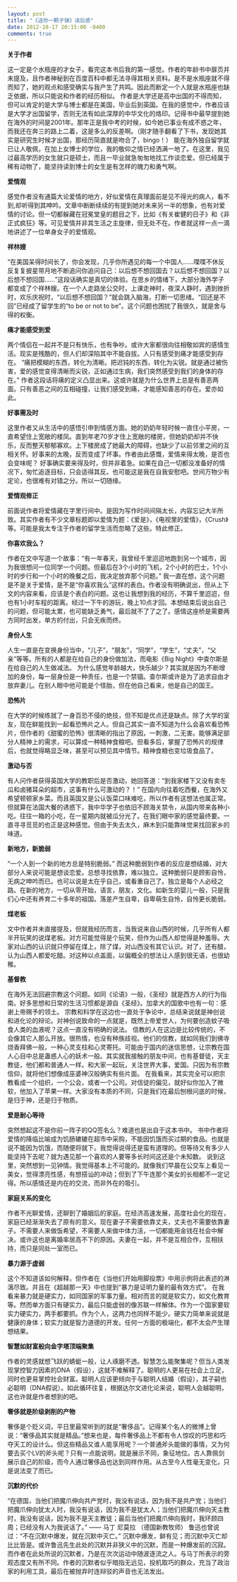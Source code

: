 ```yaml
---
layout: post
title: "《送你一颗子弹》读后感"
date: 2012-10-17 20:15:00 -0400
comments: true
---
```

**关于作者**

这一定是个水瓶座的才女子，看完这本书后我的第一感觉。作者的年龄书中扉页并未提及，且作者神秘到在百度百科中都无法寻得其相关资料。是不是水瓶座就不得而知了，她的观点和感受确实与我产生了共鸣。因此而断定一个人就是水瓶座也缺乏依据，所以只能说和作者的经历相似。
作者是大学还是高中出国的不得而知，但可以肯定的是大学与博士都是在美国，毕业后到英国。在我的感觉中，作者应该是大学才出国留学，否则无法有如此深厚的中华文化的烙印。记得书中最早提到她在海外的时间是2001年。那年正是我中考的时候，如今她已事业有成不惑之年，而我还在奔三的路上二着，这是多么的反差啊。（刚才随手翻看了下书，发现她其实是研究生时候才出国，那经历简直就是吻合了，bingo！）
能在海外独自留学就已让人敬佩，在加上女博士的学位，我的敬仰之情已经洒满一地了。在这里，我见过最高学历的女生就只是硕士，而且一毕业就急匆匆地找工作谈恋爱。但已经属于稀有动物了，能坚持读到博士的女生是有怎样的魄力和勇气啊。

**爱情观**

感觉作者没有通篇大论爱情的地方，好似爱情在真理面前是见不得光的病人，看不到,却听得到其呻吟。文章中断断续续的有提到她对未来另一半的想象，也有对爱情的讨论。但一切都躲藏在冠冕堂皇的题目之下，比如《有关崔健的日子》和《非正式疯狂》等。可见爱情并非其生活之主旋律，但无处不在。作者就这样一点一滴地讲述了一位单身女子的爱情观。

**祥林嫂**

“在美国呆得时间长了，你会发现，几乎你所遇见的每一个中国人……喋喋不休反反复复披星带月地不断追问你追问自己：以后想不想回国去？以后想不想回国？以后想不想回国……”这段话确实是真切的体验。在思乡的情绪下，大部分海外学子都变成了个祥林嫂。在一个人走路坐公交时，上课走神时，夜深人静时，遇到挫折时，欢乐庆祝时，“以后想不想回国？”就会跳入脑海，打断一切思绪。“回还是不回”已经成了留学生的“to be or not to be”。这个问题也困扰了我很久，就是舍与得的权衡。

**痛才能感受到爱**

两个情侣在一起并不是只有快乐，也有争吵。或许大家都很向往相敬如宾的感情生活。现实是残酷的，但人们却深陷其中不能自拔。人只有感受到痛才能感受到存在。
“痛把模糊的东西，转化为清晰。把迟钝的东西，转化为尖锐。就是通过被伤害，爱的感觉变得清晰而尖锐，正如通过生病，我们突然感受到我们的身体的存在。”
作者这段话将痛的定义凸显出来。这或许就是为什么世界上总是有善恶两面。只有善恶之间的互相碰撞，让我们感受到痛，才能感知善恶的存在。爱亦如此。

**好事需及时**

这里作者又从生活中的感悟引申到情感方面。她的奶奶年轻时候一直住小平房，一直希望住上宽敞的楼凤。直到年老70岁才住上宽敞的楼房，但她奶奶却并不快乐，反而整天郁郁寡欢。上下楼房成了她最大的障碍，也缺少了以前邻里之间的互相关怀。好事来的太晚，反而变成了坏事。作者由此感慨，爱情来得太晚，是否也会变味呢？
好事确实要来得及时，但并非着急。如果在自己一切都没准备好的情况下，匆忙追逐目标，只会适得其反。也可能这是我在自我安慰吧。世间万物少有定论，也很难有对错之分。所以一切随缘。

**爱情观修正**

前面说作者将爱情藏在字里行间中。是因为写作时间间隔太长，内容忘记大半所致。其实作者有不少文章标题即以爱情为题：《爱是》，《电视里的爱情》，《Crush》等。可能是我太专注于作者的留学生活而忽略了这些。特此修正。

**你喜欢我么？**

作者在文中写道一个故事：“有一年春天，我曾经千里迢迢地跑到另一个城市，因为我很想问一位同学一个问题。但最后在3个小时的飞机，2个小时的巴士，1个小时的步行和一个小时的晚餐之后，我决定放弃那个问题。” 我一直在想，这个问题是不是关于爱情，是不是“你喜欢我么”这样的表白。作者没有明确说出，但从上下文的内容来看，应该是个表白的问题。这也让我想到我的经历，不算千里迢迢，但也有1小时车程的距离。经过一下午的游玩，晚上10点才回。本想结束后说出自己的问题，但可能太累，也可能缺乏勇气，最后就不了了之了。感情这座桥是需要两方同时出发，单方的付出，只会无疾而终。

**身份人生**

人生一直是在变换身份当中，“儿子”，“朋友”，“同学”，“学生”，“丈夫”，“父亲”等等。所有的人都是在给自己的身份做加法，而电影《Big Night》中查尔斯是在给自己的人生做减法。
为什么感觉年龄越大，快乐越少？其实就是因为不断增加的身份，每一层身份是一种责任，也是一个禁锢。查尔斯或许是为了追求自由才放弃妻儿。在别人眼中他可能是个怪胎，但在他自己看来，他是自己的国王。

**恐怖片**

在大学的时候练就了一身百恐不侵的绝技，但不知是优点还是缺点。除了大学的室友，现在鲜能找到一起看恐怖片之人。但自己其实一直不知道为什么会喜欢看恐怖片，但作者的《甜蜜的恐怖》很清晰的指出了原因，一刺激，二无害。能够满足部分人精神上的需求，可以算成一种精神食粮吧。但看多后，掌握了恐怖片的规律后，也就觉得略显乏味，甚至可以预见其中情节。精神食粮也变垃圾食品了。

**激动与否**

有人问作者获得英国大学的教职后是否激动，她回答道：“到我家楼下又没有卖冬瓜和卤猪耳朵的超市，这事有什么可激动的？！”
在国内向往着吃西餐，在海外又希望顿顿家乡菜。而且英国又是公认饭菜口味难吃，所以作者有这想法也属正常。但就算在法国大餐的诱惑下，我中华学子也依旧不顾海关禁令，从国内带来各种小吃。往往一箱的小吃，在一星期内就被瓜分光了。在我们眼中家的感觉最终要。一直寻寻觅觅的也正是这种感觉。但由于失去太久，麻木到只能靠味觉来找回家乡的味道。

**新地方，新脆弱**

“一个人到一个新的地方总是特别脆弱。”
而这种脆弱到作者的反应是想结婚，对大部分人来说可能是想谈恋爱。总想寻找依靠，难以独立。这种脆弱只是顾影自怜，无病之呻吟而已。也可以说是太在乎自己，或看重自己了。独立是每个人必经之路。在新的地方，一切从零开始，语言，朋友，文化。如新生的婴儿一般，只是我们心中还有养育二十多年的祖国。落差产生自卑，自卑萌生自怜，自怜更长脆弱。

**煤老板**

文中作者并未直接提及，但就我经历而言，当我说来自山西的时候，几乎所有人都半开玩笑的说煤老板。对方可能觉得是个玩笑，但作为山西人却觉得是种羞辱。大家对山西的认识就只停留在煤上，除了煤，对山西没有其它认识。对了，还有醋，认为山西人都爱吃醋。对这种以点盖面，以偏概全的想法让人感到很无语，也很幼稚。

**基督教**

在海外无法回避宗教这个问题。如同《论语》一般，《圣经》就是西方人的行为指南。好多思想和日常的生活习惯都是源自《圣经》。加拿大的国歌中也有一句：感谢上帝赐予的领土。
宗教和科学在这边也一直处于争论中，总结来说就是神创说和进化论的辩论。对神创说致命的一点就是，既然上帝爱世人，为何要创造蚊子吸食人类的血液呢？这点一直没有明确的说法。
信教的人在这边是比较传统的，不会像其它人那么开放。很热情，也没有种族歧视。他们的信教，就如同我们到佛寺烧香拜佛一般，一种心灵支柱和心灵寄托。可能由于国内的迷信思想，让宗教在国人心目中总是蛊惑人心的妖术一般。其实就我接触的朋友中间，也有基督徒，天主教徒，他们都和普通人一样。和大家一起玩，关注世界大事，爱国。只因为有宗教信仰，就将他们想像成巫婆神汉般确实有些片面。
在我看来，其实完全可以把宗教看成一个组织，一个公会，或者一个公司。对信徒的偏见，就好似你加入了微软，他加入了苹果一样。大家没有本质的不同，只是我们在最后刨根问底的时候，是归于神，还是归于物质。

**爱是耐心等待**

突然想起这不是你前一阵子的QQ签名么？难道也是出自于这本书中。
书中作者将爱情的降临比喻成为饥肠辘辘在超市中采购，不能因饥饿而买过期的食品。也就是说不能因为饥饿，而随便将就下。我觉得说得还是蛮有道理的。但等待又有多少人能坚持下去呢？就为遇见那一个喜欢的人要等多长时间这还是个未知数。
说到这里，突然想到一见钟情。我觉得基本上不可能的。就像我们早晨在公交车上看见一美女，觉得漂亮性感，有想搭讪的冲动；但到了下午连那个美女的长相都不一定记得。所以感情还是内在的交流，而非外在的吸引。

**家庭关系的变化**

作者不光聊爱情，还聊到了婚姻后的家庭。在经济高速发展，高度社会化的现在，家庭已经渐渐失去了原有的意义。现在妻子不需要依靠丈夫，丈夫也不需要依靠妻子。不需要人来做饭希望，不需要人来做中体力活，一切都能用金钱在社会中解决。或许这也是离婚率居高不下的原因。夫妻在一起，并不是互相合作，互相扶持，而只是同处一室而已。

**暴力源于虚弱**

这个不知道该如何解释，但作者在《当他们开始用脚投票》中用示例将此表述的淋漓尽致。并且在《超越那一天》中也提到“暴力是证明力量的最有效方式”。
在我看来暴力就是硬实力，如同国家的军事力量。相对而言的就是软实力，如文化教育等。然而单方面只有硬实力，最后只能虚弱的像苏联一样解体。作为一个国家要软实力硬实力，两手都要抓。作为个人，这两力也同样不能少。硬实力简单来说就是健康的身体；软实力就是智力道德的开发。任何一方面的极端化，都不太会产生理想结果。

**智慧如财富般向金字塔顶端聚集**

作者的灵感就想飞跃的蜻蜓一般，让人琢磨不透。智慧怎么能聚集呢？但当人类发现掌控智力因素的DNA（假设），这就不难解释了。聪明的人更易在社会上立足，同时也更易掌控社会财富。聪明人应该更倾向于与聪明人结婚（假设），其子嗣也必聪明（DNA假说）。如此循环往复，根据达尔文进化论来说，聪明人会越聪明，这也许就是作者想到的吧。

**奢侈就是阶级剥削的产物**

奢侈是个贬义词，平日里最常听到的就是“奢侈品”。记得某个名人的微博上曾说：“奢侈品其实就是精品。”想来也是，每件奢侈品上不都有令人惊叹的巧思和巧夺天工的设计么。但这些精品又谁人能享用呢？一个普通斧头能做的事情，又为何要去买个LV的斧头呢？只有一点能说明，就是展示不同，象征地位。古人靠佩剑展示自己的阶级，而今人通过奢侈品也达到同样作用。从古至今人性毫无变化，只是说法变了而已。

**沉默的代价**

“在德国，当他们把魔爪伸向共产党时，我没有说话，因为我不是共产党；当他们把魔爪伸向犹太人时，我没有说话，因为我不是犹太人；当他们把魔爪伸向天主教时，我没有说话，因为我不是天主教徒；最后当他们把魔爪伸向我时，我环顾四周；已经没有人为我说话了。” —— 马丁 尼莫拉 （德国新教牧师）
鲁迅也曾说过：“不在沉默中爆发，就在沉默中灭亡。” 沉默中爆发，鲜有见；而沉默中灭亡却比比皆是。或许鲁迅先生此处的沉默并非狭义中的沉默，而是一种爆发前的沉寂。
而作者在此处所说的沉默者，乃是在次次运动中随波逐流之人。与马丁所表示的旁观态度又有所不同。作者的沉默者似乎暗指无远见，投机取巧的群众，充当了政治家的利用工具，最后在被抛弃时连辩驳的声音也无法发出。
